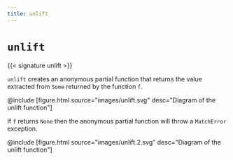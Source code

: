 ```yaml
---
title: unlift
---
```


# `unlift`

{{< signature unlift >}}

`unlift` creates an anonymous partial function that returns the value extracted
from `Some` returned by the function `f`.

@include [figure.html source="images/unlift.svg" desc="Diagram of the unlift function"]

If `f` returns `None` then the anonymous partial function will throw a
`MatchError` exception.

@include [figure.html source="images/unlift.2.svg" desc="Diagram of the unlift function"]

